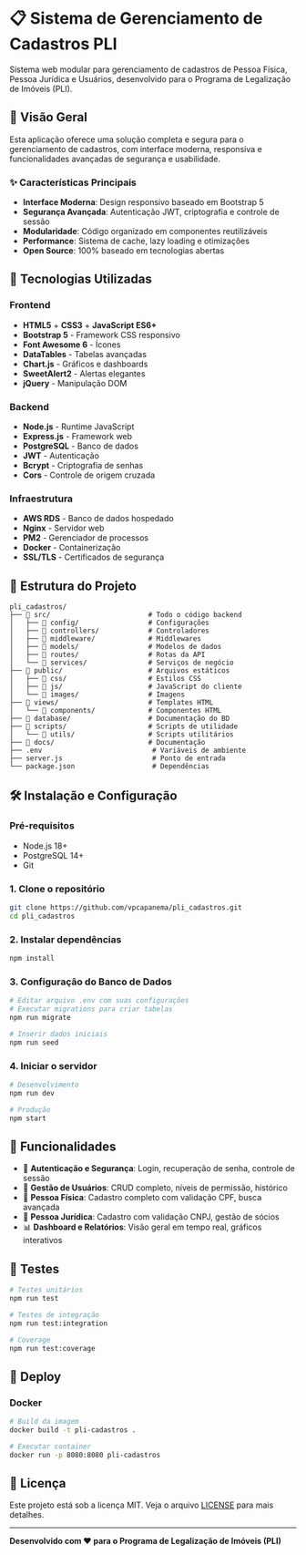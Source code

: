 # 📋 Sistema de Gerenciamento de Cadastros PLI

Sistema web modular para gerenciamento de cadastros de Pessoa Física, Pessoa Jurídica e Usuários, desenvolvido para o Programa de Legalização de Imóveis (PLI).

## 🎯 Visão Geral

Esta aplicação oferece uma solução completa e segura para o gerenciamento de cadastros, com interface moderna, responsiva e funcionalidades avançadas de segurança e usabilidade.

### ✨ Características Principais

- **Interface Moderna**: Design responsivo baseado em Bootstrap 5
- **Segurança Avançada**: Autenticação JWT, criptografia e controle de sessão
- **Modularidade**: Código organizado em componentes reutilizáveis
- **Performance**: Sistema de cache, lazy loading e otimizações
- **Open Source**: 100% baseado em tecnologias abertas

## 🚀 Tecnologias Utilizadas

### Frontend
- **HTML5** + **CSS3** + **JavaScript ES6+**
- **Bootstrap 5** - Framework CSS responsivo
- **Font Awesome 6** - Ícones
- **DataTables** - Tabelas avançadas
- **Chart.js** - Gráficos e dashboards
- **SweetAlert2** - Alertas elegantes
- **jQuery** - Manipulação DOM

### Backend
- **Node.js** - Runtime JavaScript
- **Express.js** - Framework web
- **PostgreSQL** - Banco de dados
- **JWT** - Autenticação
- **Bcrypt** - Criptografia de senhas
- **Cors** - Controle de origem cruzada

### Infraestrutura
- **AWS RDS** - Banco de dados hospedado
- **Nginx** - Servidor web
- **PM2** - Gerenciador de processos
- **Docker** - Containerização
- **SSL/TLS** - Certificados de segurança

## 📁 Estrutura do Projeto

```
pli_cadastros/
├── 📁 src/                        # Todo o código backend
│   ├── 📁 config/                 # Configurações
│   ├── 📁 controllers/            # Controladores
│   ├── 📁 middleware/             # Middlewares
│   ├── 📁 models/                 # Modelos de dados
│   ├── 📁 routes/                 # Rotas da API
│   └── 📁 services/               # Serviços de negócio
├── 📁 public/                     # Arquivos estáticos
│   ├── 📁 css/                    # Estilos CSS
│   ├── 📁 js/                     # JavaScript do cliente
│   └── 📁 images/                 # Imagens
├── 📁 views/                      # Templates HTML
│   └── 📁 components/             # Componentes HTML
├── 📁 database/                   # Documentação do BD
├── 📁 scripts/                    # Scripts de utilidade
│   └── 📁 utils/                  # Scripts utilitários
├── 📁 docs/                       # Documentação
├── .env                           # Variáveis de ambiente
├── server.js                      # Ponto de entrada
└── package.json                   # Dependências
```

## 🛠️ Instalação e Configuração

### Pré-requisitos
- Node.js 18+ 
- PostgreSQL 14+
- Git

### 1. Clone o repositório
```bash
git clone https://github.com/vpcapanema/pli_cadastros.git
cd pli_cadastros
```

### 2. Instalar dependências
```bash
npm install
```

### 3. Configuração do Banco de Dados
```bash
# Editar arquivo .env com suas configurações
# Executar migrations para criar tabelas
npm run migrate

# Inserir dados iniciais
npm run seed
```

### 4. Iniciar o servidor
```bash
# Desenvolvimento
npm run dev

# Produção
npm start
```

## 📱 Funcionalidades

- 🔐 **Autenticação e Segurança**: Login, recuperação de senha, controle de sessão
- 👤 **Gestão de Usuários**: CRUD completo, níveis de permissão, histórico
- 🧑 **Pessoa Física**: Cadastro completo com validação CPF, busca avançada
- 🏢 **Pessoa Jurídica**: Cadastro com validação CNPJ, gestão de sócios
- 📊 **Dashboard e Relatórios**: Visão geral em tempo real, gráficos interativos

## 🧪 Testes

```bash
# Testes unitários
npm run test

# Testes de integração
npm run test:integration

# Coverage
npm run test:coverage
```

## 🚀 Deploy

### Docker
```bash
# Build da imagem
docker build -t pli-cadastros .

# Executar container
docker run -p 8080:8080 pli-cadastros
```

## 📄 Licença

Este projeto está sob a licença MIT. Veja o arquivo [LICENSE](docs/LICENSE) para mais detalhes.

---

**Desenvolvido com ❤️ para o Programa de Legalização de Imóveis (PLI)**